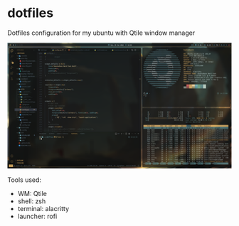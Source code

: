 # dotfiles

Dotfiles configuration for my ubuntu with Qtile window manager

![screenshot](/docs/Screenshot_2024-01-05-14-24-38-207822.png)

Tools used:
- WM: Qtile
- shell: zsh
- terminal: alacritty
- launcher: rofi
